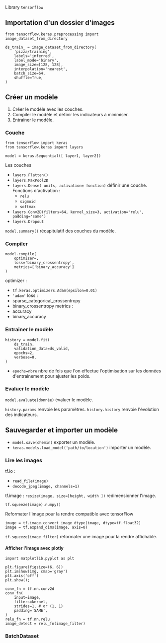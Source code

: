 Library `tensorflow`

## Importation d'un dossier d'images

`from tensorflow.keras.preprocessing import image_dataset_from_directory`

```
ds_train_ = image_dataset_from_directory(
    'pizza/training',
    labels='inferred',
    label_mode='binary',
    image_size=[128, 128],
    interpolation='nearest',
    batch_size=64,
    shuffle=True,
)
```

## Créer un modèle

1. Créer le modèle avec les couches.
2. Compiler le modèle et définir les indicateurs à minimiser.
3. Entrainer le modèle.

### Couche

```
from tensorflow import keras
from tensorflow.keras import layers

model = keras.Sequential([ layer1, layer2])
```

Les couches 
* `layers.Flatten()` 
* `layers.MaxPool2D`
* `layers.Dense( units, activation= fonction)` définir une couche.
	Fonctions d'activation :
	* `relu`
	* `sigmoid`
	* `softmax`
* `layers.Conv2D(filters=64, kernel_size=3, activation="relu", padding='same')`
* `layers.Dropout`


`model.summary()` récapitulatif des couches du modèle.

### Compiler

```
model.compile(
    optimizer=,
    loss='binary_crossentropy',
    metrics=['binary_accuracy']
)
```
optimizer :
* `tf.keras.optimizers.Adam(epsilon=0.01)`
* `'adam'`
loss : 
* sparse_categorical_crossentropy
* binary_crossentropy
metrics :
* accuracy
* binary_accuracy

### Entrainer le modèle

```
history = model.fit(
    ds_train,
    validation_data=ds_valid,
    epochs=2,
    verbose=0,
)
```
* `epochs=nbre` nbre de fois que l'on effectue l'optimisation sur les données d'entrainement pour ajuster les poids.

### Evaluer le modèle 

`model.evaluate(donnée)` évaluer le modèle.

`history.params` renvoie les paramètres.
`history.history` renvoie l'évolution des indicateurs.

## Sauvegarder et importer un modèle

* `model.save(chemin)` exporter un modèle.
* `keras.models.load_model('path/to/location')` importer un modèle.


### Lire les images 

tf.io :
* `read_file(image)`
* `decode_jpeg(image, channels=1)`

tf.image :
`resize(image, size=[height, width ])` redimensionner l'image.

`tf.squeeze(image).numpy()` 

Reformater l'image pour la rendre compatible avec tensorFlow
```
image = tf.image.convert_image_dtype(image, dtype=tf.float32)
image = tf.expand_dims(image, axis=0)
```

`tf.squeeze(image_filter)` reformater une image pour la rendre affichable.

#### Afficher l'image avec plotly

`import matplotlib.pyplot as plt`

```
plt.figure(figsize=(6, 6))
plt.imshow(img, cmap='gray')
plt.axis('off')
plt.show();
```

```
conv_fn = tf.nn.conv2d
conv_fn(
    input=image,
    filters=kernel,
    strides=1, # or (1, 1)
    padding='SAME',
)
relu_fn = tf.nn.relu
image_detect = relu_fn(image_filter)
```

### BatchDataset